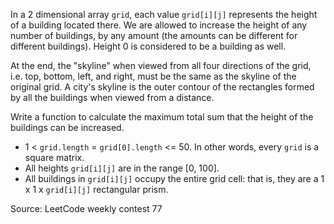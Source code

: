 In a 2 dimensional array ```grid```, each value ```grid[i][j]``` represents the height of a building located there. We are allowed to increase the height of any number of buildings, by any amount (the amounts can be different for different buildings). Height 0 is considered to be a building as well. 

At the end, the "skyline" when viewed from all four directions of the grid, i.e. top, bottom, left, and right, must be the same as the skyline of the original grid. A city's skyline is the outer contour of the rectangles formed by all the buildings when viewed from a distance.

Write a function to calculate the maximum total sum that the height of the buildings can be increased.

* 1 < ```grid.length``` = ```grid[0].length``` <= 50. In other words, every ```grid``` is a square matrix.
* All heights ```grid[i][j]``` are in the range [0, 100].
* All buildings in ```grid[i][j]``` occupy the entire grid cell: that is, they are a 1 x 1 x ```grid[i][j]``` rectangular prism.

Source: LeetCode weekly contest 77
